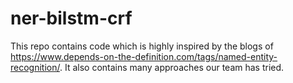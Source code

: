# ner-bilstm-crf
This repo contains code which is highly inspired by the blogs of https://www.depends-on-the-definition.com/tags/named-entity-recognition/. It also contains many approaches our team has tried.
